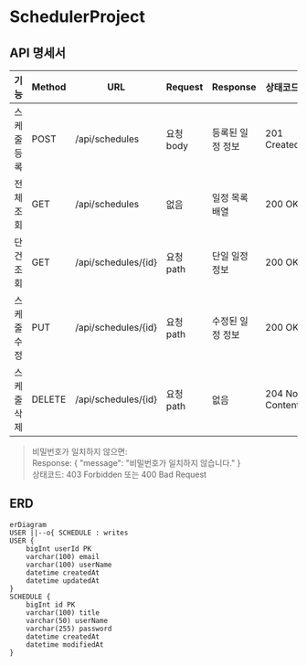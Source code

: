 # SchedulerProject
## API 명세서

| 기능         | Method | URL                    | Request   | Response           | 상태코드        |
|--------------|--------|-------------------------|-----------|-------------------|-----------------|
| 스케줄 등록   | POST   | /api/schedules          | 요청 body   | 등록된 일정 정보    | 201 Created     |
| 전체 조회     | GET    | /api/schedules          | 없음        | 일정 목록 배열     | 200 OK          |
| 단건 조회     | GET    | /api/schedules/{id}     | 요청 path   | 단일 일정 정보     | 200 OK          |
| 스케줄 수정   | PUT    | /api/schedules/{id}     | 요청 path   | 수정된 일정 정보    | 200 OK          |
| 스케줄 삭제   | DELETE | /api/schedules/{id}     | 요청 path   | 없음              | 204 No Content  |

> 비밀번호가 일치하지 않으면:  
> Response: { "message": "비밀번호가 일치하지 않습니다." }  
> 상태코드: 403 Forbidden 또는 400 Bad Request

## ERD
```mermaid
erDiagram
USER ||--o{ SCHEDULE : writes
USER {
    bigInt userId PK
    varchar(100) email
    varchar(100) userName
    datetime createdAt
    datetime updatedAt
}
SCHEDULE {
    bigInt id PK
    varchar(100) title
    varchar(50) userName
    varchar(255) password
    datetime createdAt
    datetime modifiedAt
}
```